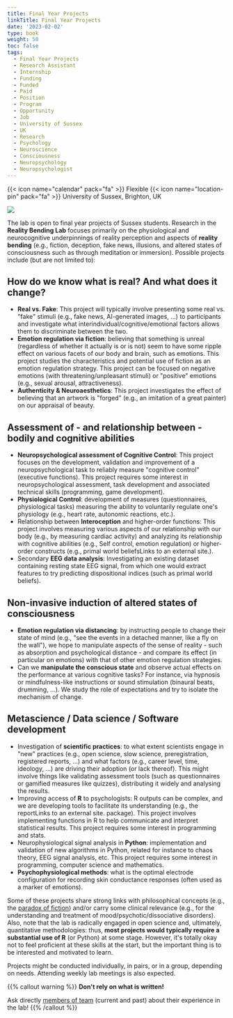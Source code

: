 ```yaml
---
title: Final Year Projects
linkTitle: Final Year Projects
date: '2023-02-02'
type: book
weight: 50
toc: false
tags:
  - Final Year Projects
  - Research Assistant
  - Internship
  - Funding
  - Funded
  - Paid
  - Position
  - Program
  - Opportunity
  - Job
  - University of Sussex
  - UK
  - Research
  - Psychology
  - Neuroscience
  - Consciousness
  - Neuropsychology
  - Neuropsychologist
---
```


{{< icon name="calendar" pack="fa" >}} Flexible
{{< icon name="location-pin" pack="fa" >}} University of Sussex, Brighton, UK

![](finalyearprojects.jpg)

The lab is open to final year projects of Sussex students. Research in the **Reality Bending Lab** focuses primarily on the physiological and neurocognitive underpinnings of reality perception and aspects of **reality bending** (e.g., fiction, deception, fake news, illusions, and altered states of consciousness such as through meditation or immersion). Possible projects include (but are not limited to):


## How do we know what is real? And what does it change?

- **Real vs. Fake**: This project will typically involve presenting some real vs. "fake" stimuli (e.g., fake news, AI-generated images, ...) to participants and investigate what interindividual/cognitive/emotional factors allows them to discriminate between the two.
- **Emotion regulation via fiction**: believing that something is unreal (regardless of whether it actually is or is not) seem to have some ripple effect on various facets of our body and brain, such as emotions. This project studies the characteristics and potential use of fiction as an emotion regulation strategy. This project can be focused on negative emotions (with threatening/unpleasant stimuli) or "positive" emotions (e.g., sexual arousal, attractiveness).
- **Authenticity & Neuroaesthetics**: This project investigates the effect of believing that an artwork is "forged" (e.g., an imitation of a great painter) on our appraisal of beauty.


## Assessment of - and relationship between - bodily and cognitive abilities

- **Neuropsychological assessment of Cognitive Control**: This project focuses on the development, validation and improvement of a neuropsychological task to reliably measure "cognitive control" (executive functions). This project requires some interest in neuropsychological assessment, task development and associated technical skills (programming, game development).
- **Physiological Control**: development of measures (questionnaires, physiological tasks) measuring the ability to voluntarily regulate one's physiology (e.g., heart rate, autonomic reactions, etc.).
- Relationship between **Interoception** and higher-order functions: This project involves measuring various aspects of our relationship with our body (e.g., by measuring cardiac activity) and analyzing its relationship with cognitive abilities (e.g., Self control, emotion regulation) or higher-order constructs (e.g., primal world beliefsLinks to an external site.).
- Secondary **EEG data analysis**: Investigating an existing dataset containing resting state EEG signal, from which one would extract features to try predicting dispositional indices (such as primal world beliefs).


## Non-invasive induction of altered states of consciousness

- **Emotion regulation via distancing**: by instructing people to change their state of mind (e.g., "see the events in a detached manner, like a fly on the wall"), we hope to manipulate aspects of the sense of reality - such as absorption and psychological distance - and compare its effect (in particular on emotions) with that of other emotion regulation strategies.
- Can we **manipulate the conscious state** and observe actual effects on the performance at various cognitive tasks? For instance, via hypnosis or mindfulness-like instructions or sound stimulation (binaural beats, drumming, ...). We study the role of expectations and try to isolate the mechanism of change.


## Metascience / Data science / Software development

- Investigation of **scientific practices**: to what extent scientists engage in "new" practices (e.g., open science, slow science, preregistration, registered reports, ...) and what factors (e.g., career level, time, ideology, ...) are driving their adoption (or lack thereof). This might involve things like validating assessment tools (such as questionnaires or gamified measures like quizzes), distributing it widely and analysing the results.
- Improving access of **R** to psychologists: R outputs can be complex, and we are developing tools to facilitate its understanding (e.g., the reportLinks to an external site. package). This project involves implementing functions in R to help communicate and interpret statistical results. This project requires some interest in programming and stats.
- Neurophysiological signal analysis in **Python**: implementation and validation of new algorithms in Python, related for instance to chaos theory, EEG signal analysis, etc. This project requires some interest in programming, computer science and mathematics.
- **Psychophysiological methods**: what is the optimal electrode configuration for recording skin conductance responses (often used as a marker of emotions).

Some of these projects share strong links with philosophical concepts (e.g., the [paradox of fiction](https://en.wikipedia.org/wiki/Paradox_of_fiction)) and/or carry some clinical relevance (e.g., for the understanding and treatment of mood/psychotic/dissociative disorders). Also, note that the lab is radically engaged in open science and, ultimately, quantitative methodologies: thus, **most projects would typically require a substantial use of R** (or Python) at some stage. However, it's totally okay not to feel proficient at these skills at the start, but the important thing is to be interested and motivated to learn.

Projects might be conducted individually, in pairs, or in a group, depending on needs. Attending weekly lab meetings is also expected.

{{% callout warning %}}
**Don't rely on what is written!**

Ask directly [members of team](/people/) (current and past) about their experience in the lab!
{{% /callout %}}